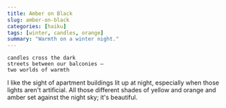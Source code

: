 ```yaml
---
title: Amber on Black
slug: amber-on-black
categories: [haiku]
tags: [winter, candles, orange]
summary: "Warmth on a winter night."
---
```


```
candles cross the dark
streets between our balconies —
two worlds of warmth
```

I like the sight of apartment buildings lit up at night, especially when those lights aren't artificial. All those different shades of yellow and orange and amber set against the night sky; it's beautiful.
